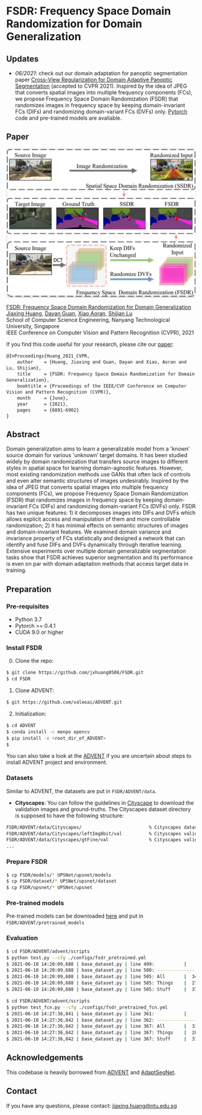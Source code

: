 # FSDR: Frequency Space Domain Randomization for Domain Generalization

## Updates
- *06/2021*: check out our domain adaptation for panoptic segmentation paper [Cross-View Regularization for Domain Adaptive Panoptic Segmentation](https://arxiv.org/abs/2103.02584) (accepted to CVPR 2021). Inspired by the idea of JPEG that converts spatial images into multiple frequency components (FCs), we propose Frequency Space Domain Randomization (FSDR) that randomizes images in frequency space by keeping domain-invariant FCs (DIFs) and randomizing domain-variant FCs (DVFs) only. [Pytorch](https://github.com/jxhuang0508/CVRN) code and pre-trained models are avaliable.

## Paper
![](./fsdr_figure_1.jpg)

[FSDR: Frequency Space Domain Randomization for Domain Generalization](https://arxiv.org/abs/2103.02370)  
 [Jiaxing Huang](https://scholar.google.com/citations?user=czirNcwAAAAJ&hl=en&oi=ao),  [Dayan Guan](https://scholar.google.com/citations?user=9jp9QAsAAAAJ&hl=en), [Xiao Aoran](https://scholar.google.com/citations?user=yGKsEpAAAAAJ&hl=en), [Shijian Lu](https://scholar.google.com/citations?user=uYmK-A0AAAAJ&hl=en)  
 School of Computer Science Engineering, Nanyang Technological University, Singapore  
 IEEE Conference on Computer Vision and Pattern Recognition (CVPR), 2021

If you find this code useful for your research, please cite our [paper](https://openaccess.thecvf.com/content/CVPR2021/papers/Huang_FSDR_Frequency_Space_Domain_Randomization_for_Domain_Generalization_CVPR_2021_paper.pdf):

```
@InProceedings{Huang_2021_CVPR,
    author    = {Huang, Jiaxing and Guan, Dayan and Xiao, Aoran and Lu, Shijian},
    title     = {FSDR: Frequency Space Domain Randomization for Domain Generalization},
    booktitle = {Proceedings of the IEEE/CVF Conference on Computer Vision and Pattern Recognition (CVPR)},
    month     = {June},
    year      = {2021},
    pages     = {6891-6902}
}
```

## Abstract
Domain generalization aims to learn a generalizable model from a 'known’ source domain for various 'unknown’ target domains. It has been studied widely by domain randomization that transfers source images to different styles in spatial space for learning domain-agnostic features. However, most existing randomization methods use GANs that often lack of controls and even alter semantic structures of images undesirably. Inspired by the idea of JPEG that converts spatial images into multiple frequency components (FCs), we propose Frequency Space Domain Randomization (FSDR) that randomizes images in frequency space by keeping domain-invariant FCs (DIFs) and randomizing domain-variant FCs (DVFs) only. FSDR has two unique features: 1) it decomposes images into DIFs and DVFs which allows explicit access and manipulation of them and more controllable randomization; 2) it has minimal effects on semantic structures of images and domain-invariant features. We examined domain variance and invariance property of FCs statistically and designed a network that can identify and fuse DIFs and DVFs dynamically through iterative learning. Extensive experiments over multiple domain generalizable segmentation tasks show that FSDR achieves superior segmentation and its performance is even on par with domain adaptation methods that access target data in training.

## Preparation

### Pre-requisites
* Python 3.7
* Pytorch >= 0.4.1
* CUDA 9.0 or higher

### Install FSDR
0. Clone the repo:
```bash
$ git clone https://github.com/jxhuang0508/FSDR.git
$ cd FSDR
```

1. Clone ADVENT:
```bash
$ git https://github.com/valeoai/ADVENT.git
```

2. Initialization:
```bash
$ cd ADVENT
$ conda install -c menpo opencv
$ pip install -e <root_dir_of_ADVENT>
$ 
```
You can also take a look at the [ADVENT](https://github.com/valeoai/ADVENT) if you are uncertain about steps to install ADVENT project and environment.

### Datasets
Similar to ADVENT, the datasets are put in ```FSDR/ADVENT/data```.

* **Cityscapes**: You can follow the guidelines in [Cityscape](https://www.cityscapes-dataset.com/) to download the validation images and ground-truths. The Cityscapes dataset directory is supposed to have the following structure:
```bash
FSDR/ADVENT/data/Cityscapes/                         % Cityscapes dataset root              
FSDR/ADVENT/data/Cityscapes/leftImg8bit/val          % Cityscapes validation images
FSDR/ADVENT/data/Cityscapes/gtFine/val               % Cityscapes validation ground-truths
...
```

### Prepare FSDR
```bash
$ cp FSDR/models/* UPSNet/upsnet/models
$ cp FSDR/dataset/* UPSNet/upsnet/dataset
$ cp FSDR/upsnet/* UPSNet/upsnet
```

### Pre-trained models
Pre-trained models can be downloaded [here](https:xxx) and put in ```FSDR/ADVENT/pretrained_models```

### Evaluation
```bash
$ cd FSDR/ADVENT/advent/scripts
$ python test.py --cfg ./configs/fsdr_pretrained.yml
$ 2021-06-10 14:20:09,688 | base_dataset.py | line 499:           |    PQ     SQ     RQ     N
$ 2021-06-10 14:20:09,688 | base_dataset.py | line 500: --------------------------------------
$ 2021-06-10 14:20:09,688 | base_dataset.py | line 505: All       |  34.0   68.2   43.4    16
$ 2021-06-10 14:20:09,688 | base_dataset.py | line 505: Things    |  27.9   73.6   37.3     6
$ 2021-06-10 14:20:09,688 | base_dataset.py | line 505: Stuff     |  37.7   65.0   47.1    10
```
```bash
$ cd FSDR/ADVENT/advent/scripts
$ python test_fcn.py --cfg ./configs/fsdr_pretrained_fcn.yml
$ 2021-06-10 14:27:36,841 | base_dataset.py | line 361:           |    PQ     SQ     RQ     N
$ 2021-06-10 14:27:36,842 | base_dataset.py | line 362: --------------------------------------
$ 2021-06-10 14:27:36,842 | base_dataset.py | line 367: All       |  31.4   66.4   40.0    16
$ 2021-06-10 14:27:36,842 | base_dataset.py | line 367: Things    |  20.7   68.1   28.2     6
$ 2021-06-10 14:27:36,842 | base_dataset.py | line 367: Stuff     |  37.9   65.4   47.0    10
```

## Acknowledgements
This codebase is heavily borrowed from [ADVENT](https://github.com/valeoai/ADVENT) and [AdaptSegNet](https://github.com/wasidennis/AdaptSegNet).

## Contact
If you have any questions, please contact: jiaxing.huang@ntu.edu.sg
